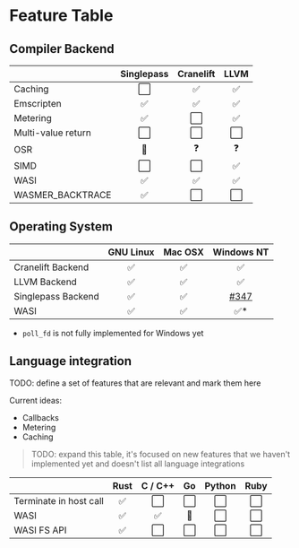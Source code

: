 # Feature Table

## Compiler Backend

| &nbsp; | Singlepass | Cranelift | LLVM |
| - | :-: | :-: | :-: |
| Caching | ⬜ | ✅ | ✅ |
| Emscripten | ✅ | ✅ | ✅ |
| Metering | ✅ | ⬜ | ✅ |
| Multi-value return | ⬜ | ⬜ | ⬜ |
| OSR | 🔄 | ❓ | ❓ |
| SIMD | ⬜ | ⬜ | ✅ |
| WASI | ✅ | ✅ | ✅ |
| WASMER_BACKTRACE | ✅ | ⬜ | ⬜ |

## Operating System
| &nbsp; | GNU Linux | Mac OSX | Windows NT |
| - | :-: | :-: | :-: |
| Cranelift Backend | ✅ | ✅ | ✅ |
| LLVM Backend | ✅ | ✅ | ✅ |
| Singlepass Backend | ✅ | ✅ | [#347](https://github.com/wasmerio/wasmer/issues/347) | 
| WASI | ✅ | ✅ | ✅* |

* `poll_fd` is not fully implemented for Windows yet

## Language integration

TODO: define a set of features that are relevant and mark them here

Current ideas:

- Callbacks
- Metering
- Caching

> TODO: expand this table, it's focused on new features that we haven't implemented yet and doesn't list all language integrations

| &nbsp; | Rust | C / C++ | Go | Python | Ruby |
| - | :-: | :-: | :-: | :-: | :-: |
| Terminate in host call | ✅ | ⬜ | ⬜ | ⬜ | ⬜ |
| WASI | ✅ | ✅ | 🔄 | ⬜ | ⬜ | 
| WASI FS API | ✅ | ⬜ | ⬜ | ⬜ | ⬜ |
